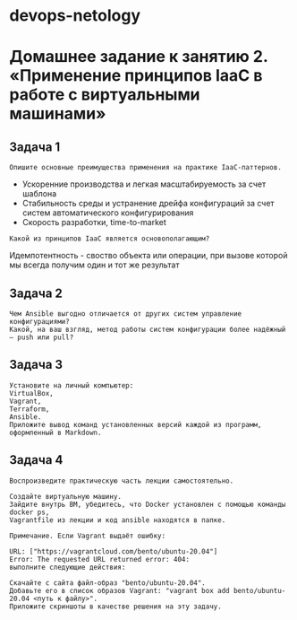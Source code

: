 # devops-netology

# Домашнее задание к занятию 2. «Применение принципов IaaC в работе с виртуальными машинами»

## Задача 1
    Опишите основные преимущества применения на практике IaaC-паттернов.

  - Ускоренние производства и легкая масштабируемость за счет шаблона 
  - Стабильность среды и устранение дрейфа конфигураций за счет систем автоматического конфигурирования
  - Скорость разработки, time-to-market

[//]: temp

    Какой из принципов IaaC является основополагающим?

Идемпотентность - своство объекта или операции, при вызове которой мы всегда получим один и тот же результат


## Задача 2
    Чем Ansible выгодно отличается от других систем управление конфигурациями?
    Какой, на ваш взгляд, метод работы систем конфигурации более надёжный — push или pull?

## Задача 3
    Установите на личный компьютер:
    VirtualBox,
    Vagrant,
    Terraform,
    Ansible.
    Приложите вывод команд установленных версий каждой из программ, оформленный в Markdown.


## Задача 4
    Воспроизведите практическую часть лекции самостоятельно.

    Создайте виртуальную машину.
    Зайдите внутрь ВМ, убедитесь, что Docker установлен с помощью команды
    docker ps,
    Vagrantfile из лекции и код ansible находятся в папке.

    Примечание. Если Vagrant выдаёт ошибку:

    URL: ["https://vagrantcloud.com/bento/ubuntu-20.04"]     
    Error: The requested URL returned error: 404:
    выполните следующие действия:

    Скачайте с сайта файл-образ "bento/ubuntu-20.04".
    Добавьте его в список образов Vagrant: "vagrant box add bento/ubuntu-20.04 <путь к файлу>".
    Приложите скриншоты в качестве решения на эту задачу.